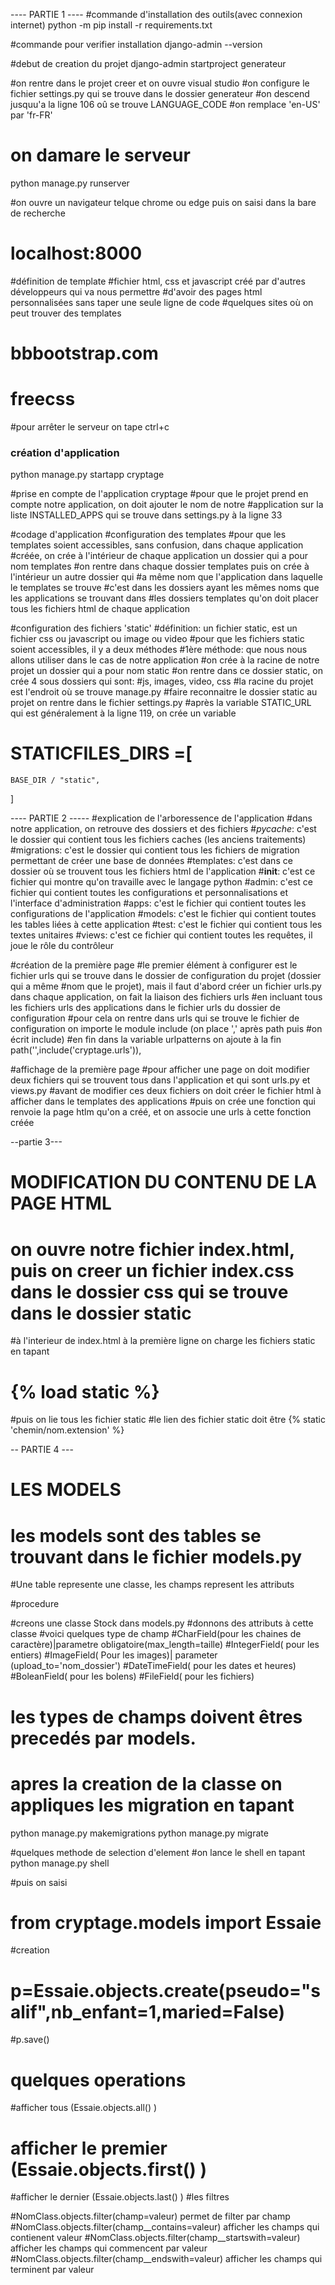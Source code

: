 ---- PARTIE 1 ----
#commande d'installation des outils(avec connexion internet)
python -m pip install -r requirements.txt

#commande pour verifier installation
django-admin --version

#debut de creation du projet
django-admin startproject generateur

#on rentre dans le projet creer et on ouvre visual studio
#on configure le fichier settings.py qui se trouve dans le dossier generateur
#on descend jusquu'a la ligne 106 oû se trouve LANGUAGE_CODE
#on remplace 'en-US' par 'fr-FR'

# on damare le serveur
python manage.py runserver

#on ouvre un navigateur telque chrome ou edge puis on saisi dans la bare de recherche
# localhost:8000

#définition de template
#fichier html, css et javascript créé par d'autres développeurs qui va nous permettre 
#d'avoir des pages html personnalisées sans taper une seule ligne de code
#quelques sites où on peut trouver des templates
# bbbootstrap.com
# freecss

#pour arrêter le serveur on tape ctrl+c
### création d'application 
python manage.py startapp cryptage

#prise en compte de l'application cryptage
#pour que le projet prend en compte notre application, on doit ajouter le nom de notre 
#application sur la liste INSTALLED_APPS qui se trouve dans settings.py à la ligne 33


#codage d'application
#configuration des templates 
#pour que les templates soient accessibles, sans confusion, dans chaque application
#créée, on crée à l'intérieur de chaque application un dossier qui a pour nom templates
#on rentre dans chaque dossier templates puis on crée à l'intérieur un autre dossier qui
#a même nom que l'application dans laquelle le templates se trouve
#c'est dans les dossiers ayant les mêmes noms que les applications se trouvant dans
#les dossiers templates qu'on doit placer tous les fichiers html de chaque application


#configuration des fichiers 'static'
#définition: un fichier static, est un fichier css ou javascript ou image ou video
#pour que les fichiers static soient accessibles, il y a deux méthodes 
#1ère méthode: que nous nous allons utiliser dans le cas de notre application
#on crée à la racine de notre projet un dossier qui a pour nom static
#on rentre dans ce dossier static, on crée 4 sous dossiers qui sont:
#js, images, video, css
#la racine du projet est l'endroit où se trouve manage.py
#faire reconnaitre le dossier static au projet on rentre dans le fichier settings.py
#après la variable STATIC_URL qui est généralement à la ligne 119, on crée un variable
# STATICFILES_DIRS =[
    BASE_DIR / "static",

]

---- PARTIE 2 -----
#explication de l'arboressence de l'application
#dans notre application, on retrouve des dossiers et des fichiers
#_pycache_: c'est le dossier qui contient tous les fichiers caches (les anciens traitements)
#migrations: c'est le dossier qui contient tous les fichiers de migration permettant de créer une base de données
#templates: c'est dans ce dossier où se trouvent tous les fichiers html de l'application
#__init__: c'est ce fichier qui montre qu'on travaille avec le langage python 
#admin: c'est ce fichier qui contient toutes les configurations et personnalisations et l'interface d'administration
#apps: c'est le fichier qui contient toutes les configurations de l'application
#models: c'est le fichier qui contient toutes les tables liées à cette application 
#test: c'est le fichier qui contient tous les textes unitaires 
#views: c'est ce fichier qui contient toutes les requêtes, il joue le rôle du contrôleur

#création de la première page
#le premier élément à configurer est le fichier urls qui se trouve dans le dossier de configuration du projet (dossier qui a même
#nom que le projet), mais il faut d'abord créer un fichier urls.py dans chaque application, on fait la liaison des fichiers urls 
#en incluant tous les fichiers urls des applications dans le fichier urls du dossier de configuration 
#pour cela on rentre dans urls qui se trouve le fichier de configuration on importe le module include (on place ',' après path puis
#on écrit include)
#en fin dans la variable urlpatterns on ajoute à la fin path('',include('cryptage.urls')),


#affichage de la première page
#pour afficher une page on doit modifier deux fichiers qui se trouvent tous dans l'application et qui sont urls.py et views.py
#avant de modifier ces deux fichiers on doit créer le fichier html à afficher dans le templates des applications
#puis on crée une fonction qui renvoie la page htlm qu'on a créé, et on associe une urls à cette fonction créée 

--partie 3---
# MODIFICATION DU CONTENU DE LA PAGE HTML
# on ouvre notre fichier index.html, puis on creer un fichier index.css dans le dossier css qui se trouve dans le dossier static
#à l'interieur de index.html à la première ligne on charge les fichiers static en tapant
# {% load static %}
#puis on lie tous les fichier static 
#le lien des fichier static doit être {% static 'chemin/nom.extension' %}

-- PARTIE 4 ---

# LES MODELS
# les models sont des tables se trouvant dans le fichier models.py
#Une table represente une classe, les champs represent les attributs

#procedure

#creons une classe Stock dans models.py
#donnons des attributs à cette classe
#voici quelques type de champ
#CharField(pour les chaines de caractère)|parametre obligatoire(max_length=taille)
#IntegerField( pour les entiers)
#ImageField( Pour les images)| parameter (upload_to='nom_dossier')
#DateTimeField( pour les dates et heures)
#BoleanField( pour les bolens)
#FileField( pour les fichiers)
# les types de champs doivent êtres precedés par models.
# apres la creation de la classe on appliques les migration en tapant
python manage.py makemigrations
python manage.py migrate

#quelques methode de selection d'element
#on lance le shell en tapant
python manage.py shell

#puis on saisi
# from cryptage.models import Essaie

#creation 
# p=Essaie.objects.create(pseudo="salif",nb_enfant=1,maried=False)
#p.save()
# quelques operations
#afficher tous (Essaie.objects.all() )
# afficher le premier (Essaie.objects.first() )
#afficher le dernier (Essaie.objects.last()  )
#les filtres

#NomClass.objects.filter(champ=valeur) permet de filter par champ
#NomClass.objects.filter(champ__contains=valeur) afficher les champs qui contienent valeur
#NomClass.objects.filter(champ__startswith=valeur) afficher les champs qui commencent par valeur
#NomClass.objects.filter(champ__endswith=valeur) afficher les champs qui terminent par valeur


